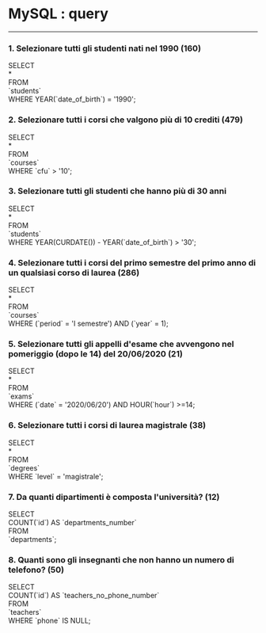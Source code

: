 # MySQL : query

---

### 1. Selezionare tutti gli studenti nati nel 1990 (160)

SELECT <br> 
    * <br>
FROM <br>
   \`students\` <br>
WHERE YEAR(\`date_of_birth\`) = '1990';

### 2. Selezionare tutti i corsi che valgono più di 10 crediti (479)

SELECT <br>
    * <br>
FROM <br>
    \`courses\` <br>
WHERE \`cfu\` > '10'; 

### 3. Selezionare tutti gli studenti che hanno più di 30 anni

SELECT <br> 
    * <br>
FROM <br>
    \`students\` <br>
WHERE YEAR(CURDATE()) - YEAR(\`date_of_birth\`) > '30';

### 4. Selezionare tutti i corsi del primo semestre del primo anno di un qualsiasi corso di laurea (286)

SELECT <br>
    * <br>
FROM <br>
    \`courses\` <br>
WHERE (\`period\` = 'I semestre') AND (\`year\` = 1); 

### 5. Selezionare tutti gli appelli d'esame che avvengono nel pomeriggio (dopo le 14) del 20/06/2020 (21)

SELECT <br>
    * <br>
FROM <br>
    \`exams\` <br>
WHERE (\`date\` = '2020/06/20') AND HOUR(\`hour\`) >=14;

### 6. Selezionare tutti i corsi di laurea magistrale (38)

SELECT <br>
    * <br>
FROM <br>
    \`degrees\` <br>
WHERE \`level\` = 'magistrale';

### 7. Da quanti dipartimenti è composta l'università? (12)

SELECT <br>
    COUNT(\`id\`) AS \`departments_number\` <br>
FROM <br>
    \`departments\`;

### 8. Quanti sono gli insegnanti che non hanno un numero di telefono? (50)

SELECT <br>
    COUNT(\`id\`) AS \`teachers_no_phone_number\` <br>
FROM <br>
    \`teachers\` <br>
WHERE \`phone\` IS NULL;